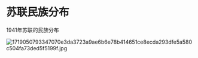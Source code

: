 # 苏联民族分布

1941年苏联的民族分布

![1719050793347070e3da3723a9ae6b6e78b414651ce8ecda293dfe5a580c504fa73ded5f5199f.jpg](https://6.z.wiki/autoupload/20240622/1Ung/img-1719050793347070e3da3723a9ae6b6e78b414651ce8ecda293dfe5a580c504fa73ded5f5199f.jpg)
